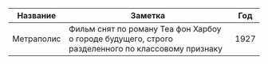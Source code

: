Название | Заметка | Год
--- | --- | ---
Метраполис | Фильм снят по роману Теа фон Харбоу о городе будущего, строго разделенного по классовому признаку | 1927
